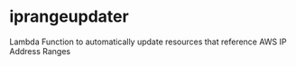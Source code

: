 # iprangeupdater
Lambda Function to automatically update resources that reference AWS IP Address Ranges
